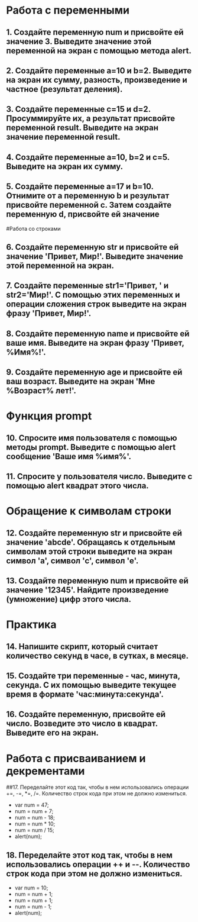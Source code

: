# Работа с переменными

## 1.	Создайте переменную num и присвойте ей значение 3. Выведите значение этой переменной на экран с помощью метода alert.

## 2.	Создайте переменные a=10 и b=2. Выведите на экран их сумму, разность, произведение и частное (результат деления).

## 3.	Создайте переменные c=15 и d=2. Просуммируйте их, а результат присвойте переменной result. Выведите на экран значение переменной result.

## 4.	Создайте переменные a=10, b=2 и c=5. Выведите на экран их сумму.

## 5.	Создайте переменные a=17 и b=10. Отнимите от a переменную b и результат присвойте переменной c. Затем создайте переменную d, присвойте ей значение

#Работа со строками

## 6.	Создайте переменную str и присвойте ей значение 'Привет, Мир!'. Выведите значение этой переменной на экран.

## 7.	Создайте переменные str1='Привет, ' и str2='Мир!'. С помощью этих переменных и операции сложения строк выведите на экран фразу 'Привет, Мир!'.

## 8.	Создайте переменную name и присвойте ей ваше имя. Выведите на экран фразу 'Привет, %Имя%!'.

## 9.	Создайте переменную age и присвойте ей ваш возраст. Выведите на экран 'Мне %Возраст% лет!'.

# Функция prompt

## 10.	Спросите имя пользователя с помощью методы prompt. Выведите с помощью alert сообщение 'Ваше имя %имя%'.

## 11.	Спросите у пользователя число. Выведите с помощью alert квадрат этого числа.

# Обращение к символам строки

## 12.	Создайте переменную str и присвойте ей значение 'abcde'. Обращаясь к отдельным символам этой строки выведите на экран символ 'a', символ 'c', символ 'e'.

## 13.	Создайте переменную num и присвойте ей значение '12345'. Найдите произведение (умножение) цифр этого числа.

# Практика

## 14.	Напишите скрипт, который считает количество секунд в часе, в сутках, в месяце.

## 15.	Создайте три переменные - час, минута, секунда. С их помощью выведите текущее время в формате 'час:минута:секунда'.

## 16.	Создайте переменную, присвойте ей число. Возведите это число в квадрат. Выведите его на экран.

# Работа с присваиванием и декрементами

##17.	Переделайте этот код так, чтобы в нем использовались операции +=, -=, *=, /=. Количество строк кода при этом не должно измениться. 
- var num = 47;
- num = num + 7;
- num = num - 18;
- num = num * 10;
 - num = num / 15;
- alert(num);

## 18.	Переделайте этот код так, чтобы в нем использовались операции ++ и --. Количество строк кода при этом не должно измениться.

- var num = 10;
- num = num + 1;
- num = num + 1;
- num = num - 1;
- alert(num);

